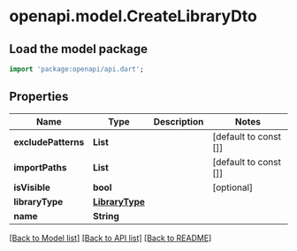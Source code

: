 # openapi.model.CreateLibraryDto

## Load the model package
```dart
import 'package:openapi/api.dart';
```

## Properties
Name | Type | Description | Notes
------------ | ------------- | ------------- | -------------
**excludePatterns** | **List<String>** |  | [default to const []]
**importPaths** | **List<String>** |  | [default to const []]
**isVisible** | **bool** |  | [optional] 
**libraryType** | [**LibraryType**](LibraryType.md) |  | 
**name** | **String** |  | 

[[Back to Model list]](../README.md#documentation-for-models) [[Back to API list]](../README.md#documentation-for-api-endpoints) [[Back to README]](../README.md)


